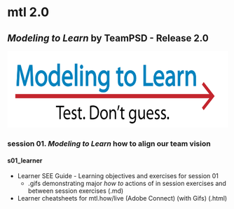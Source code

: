 # mtl 2.0

## _Modeling to Learn_ by TeamPSD - Release 2.0

[<img src = "https://github.com/lzim/teampsd/blob/master/resources/logos/mtl_testdontguess_sm.png"
height = "175" width = "650">](https://github.com/lzim/mtl/tree/master/blue/session01/s01_learner)

### session 01. _Modeling to Learn_ how to align our team vision

#### s01_learner 
- Learner SEE Guide - Learning objectives and exercises for session 01
  - .gifs demonstrating major *how to* actions of in session exercises and between session exercises (.md)
- Learner cheatsheets for mtl.how/live (Adobe Connect) (with Gifs) (.html)
